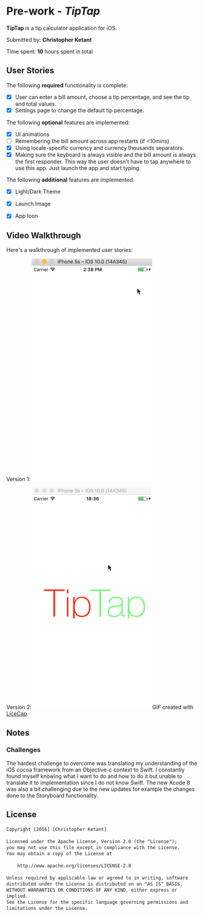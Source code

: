 # Pre-work - *TipTap*

**TipTap** is a tip calculator application for iOS.

Submitted by: **Christopher Ketant**

Time spent: **10** hours spent in total

## User Stories

The following **required** functionality is complete:

* [x] User can enter a bill amount, choose a tip percentage, and see the tip and total values.
* [x] Settings page to change the default tip percentage.

The following **optional** features are implemented:
* [x] UI animations
* [ ] Remembering the bill amount across app restarts (if <10mins)
* [x] Using locale-specific currency and currency thousands separators.
* [x] Making sure the keyboard is always visible and the bill amount is always the first responder. This way the user doesn't have to tap anywhere to use this app. Just launch the app and start typing.

The following **additional** features are implemented:
* [x] Light/Dark Theme
* [x] Launch Image
* [x] App Icon


## Video Walkthrough 

Here's a walkthrough of implemented user stories:

Version 1:
![alt text](https://github.com/cketant/TipCalculator/blob/master/docs/walkthrough_v1.gif "Walkthrough1")


Version 2:
![alt text](https://github.com/cketant/TipCalculator/blob/master/docs/walkthrough_v2.gif "Walkthrough2")
GIF created with [LiceCap](http://www.cockos.com/licecap/).

## Notes

### Challenges

The hardest challenge to overcome was translating my understanding of the iOS cocoa framework from an Objective-c context to Swift. I constantly found myself knowing what I want to do
and how to do it but unable to translate it to implementation since I do not know Swift. The new Xcode 8 was also a bit challenging due to the new updates for example the changes done to the Storyboard
functionality.

## License

    Copyright [2016] [Christopher Ketant]

    Licensed under the Apache License, Version 2.0 (the "License");
    you may not use this file except in compliance with the License.
    You may obtain a copy of the License at

        http://www.apache.org/licenses/LICENSE-2.0

    Unless required by applicable law or agreed to in writing, software
    distributed under the License is distributed on an "AS IS" BASIS,
    WITHOUT WARRANTIES OR CONDITIONS OF ANY KIND, either express or implied.
    See the License for the specific language governing permissions and
    limitations under the License.